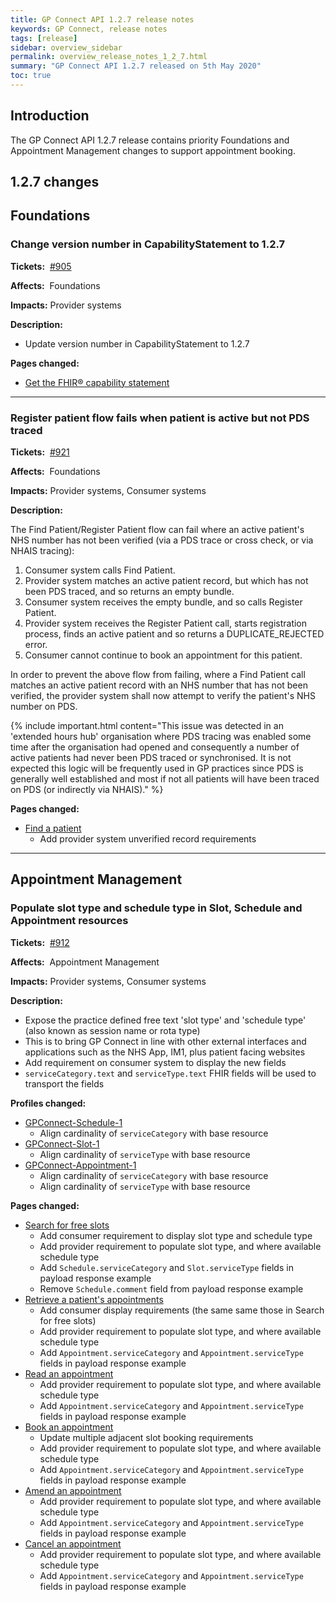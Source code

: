 ```yaml
---
title: GP Connect API 1.2.7 release notes
keywords: GP Connect, release notes
tags: [release]
sidebar: overview_sidebar
permalink: overview_release_notes_1_2_7.html
summary: "GP Connect API 1.2.7 released on 5th May 2020"
toc: true
---
```


## Introduction ##

The GP Connect API 1.2.7 release contains priority Foundations and Appointment Management changes to support appointment booking.

## 1.2.7 changes ##

## Foundations ##

### Change version number in CapabilityStatement to 1.2.7 ###

**Tickets:**&nbsp; [#905](https://github.com/nhsconnect/gpconnect/issues/905)

**Affects:**&nbsp; Foundations

**Impacts:** Provider systems

**Description:**

- Update version number in CapabilityStatement to 1.2.7

**Pages changed:**

- [Get the FHIR&reg; capability statement](foundations_use_case_get_the_fhir_capability_statement.html)

---

### Register patient flow fails when patient is active but not PDS traced ###

**Tickets:**&nbsp; [#921](https://github.com/nhsconnect/gpconnect/issues/921)

**Affects:**&nbsp; Foundations

**Impacts:** Provider systems, Consumer systems

**Description:**

The Find Patient/Register Patient flow can fail where an active patient's NHS number has not been verified (via a PDS trace or cross check, or via NHAIS tracing):

1. Consumer system calls Find Patient.
2. Provider system matches an active patient record, but which has not been PDS traced, and so returns an empty bundle.
3. Consumer system receives the empty bundle, and so calls Register Patient.
4. Provider system receives the Register Patient call, starts registration process, finds an active patient and so returns a DUPLICATE_REJECTED error.
5. Consumer cannot continue to book an appointment for this patient.

In order to prevent the above flow from failing, where a Find Patient call matches an active patient record with an NHS number that has not been verified, the provider system shall now attempt to verify the patient's NHS number on PDS.

{% include important.html content="This issue was detected in an 'extended hours hub' organisation where PDS tracing was enabled some time after the organisation had opened and consequently a number of active patients had never been PDS traced or synchronised.  It is not expected this logic will be frequently used in GP practices since PDS is generally well established and most if not all patients will have been traced on PDS (or indirectly via NHAIS)." %}

**Pages changed:**

- [Find a patient](foundations_use_case_find_a_patient.html#provider-system-unverified-record-requirements)
  - Add provider system unverified record requirements

---

## Appointment Management ##

### Populate slot type and schedule type in Slot, Schedule and Appointment resources ###

**Tickets:**&nbsp; [#912](https://github.com/nhsconnect/gpconnect/issues/912)

**Affects:**&nbsp; Appointment Management

**Impacts:** Provider systems, Consumer systems

**Description:**

- Expose the practice defined free text 'slot type' and 'schedule type' (also known as session name or rota type)
- This is to bring GP Connect in line with other external interfaces and applications such as the NHS App, IM1, plus patient facing websites
- Add requirement on consumer system to display the new fields
- `serviceCategory.text` and `serviceType.text` FHIR fields will be used to transport the fields

**Profiles changed:**

- [GPConnect-Schedule-1](https://fhir.nhs.uk/STU3/StructureDefinition/GPConnect-Schedule-1)
  - Align cardinality of `serviceCategory` with base resource
- [GPConnect-Slot-1](https://fhir.nhs.uk/STU3/StructureDefinition/GPConnect-Slot-1)
  - Align cardinality of `serviceType` with base resource
- [GPConnect-Appointment-1](https://fhir.nhs.uk/STU3/StructureDefinition/GPConnect-Appointment-1)
  - Align cardinality of `serviceCategory` with base resource
  - Align cardinality of `serviceType` with base resource

**Pages changed:**

- [Search for free slots](appointments_use_case_search_for_free_slots.html)
  - Add consumer requirement to display slot type and schedule type
  - Add provider requirement to populate slot type, and where available schedule type
  - Add `Schedule.serviceCategory` and `Slot.serviceType` fields in payload response example
  - Remove `Schedule.comment` field from payload response example
- [Retrieve a patient's appointments](appointments_use_case_retrieve_a_patients_appointments.html)
  - Add consumer display requirements (the same same those in Search for free slots)
  - Add provider requirement to populate slot type, and where available schedule type
  - Add `Appointment.serviceCategory` and `Appointment.serviceType` fields in payload response example
- [Read an appointment](appointments_use_case_read_an_appointment.html)
  - Add provider requirement to populate slot type, and where available schedule type
  - Add `Appointment.serviceCategory` and `Appointment.serviceType` fields in payload response example
- [Book an appointment](appointments_use_case_book_an_appointment.html)
  - Update multiple adjacent slot booking requirements
  - Add provider requirement to populate slot type, and where available schedule type
  - Add `Appointment.serviceCategory` and `Appointment.serviceType` fields in payload response example
- [Amend an appointment](appointments_use_case_amend_an_appointment.html)
  - Add provider requirement to populate slot type, and where available schedule type
  - Add `Appointment.serviceCategory` and `Appointment.serviceType` fields in payload response example
- [Cancel an appointment](appointments_use_case_cancel_an_appointment.html)
  - Add provider requirement to populate slot type, and where available schedule type
  - Add `Appointment.serviceCategory` and `Appointment.serviceType` fields in payload response example